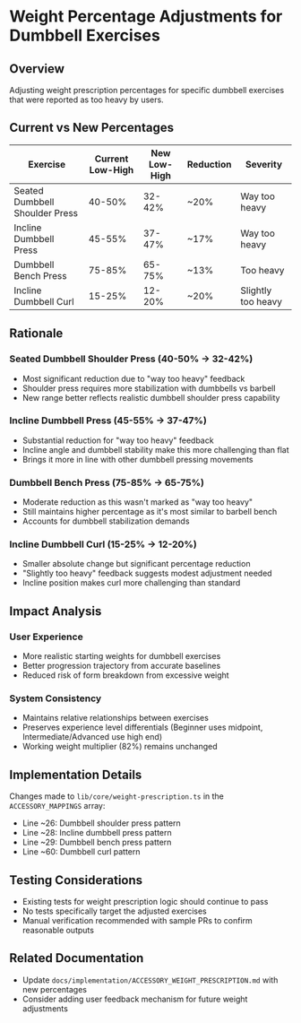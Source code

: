 # Weight Percentage Adjustments for Dumbbell Exercises

## Overview
Adjusting weight prescription percentages for specific dumbbell exercises that were reported as too heavy by users.

## Current vs New Percentages

| Exercise | Current Low-High | New Low-High | Reduction | Severity |
|----------|------------------|--------------|-----------|----------|
| Seated Dumbbell Shoulder Press | 40-50% | 32-42% | ~20% | Way too heavy |
| Incline Dumbbell Press | 45-55% | 37-47% | ~17% | Way too heavy |
| Dumbbell Bench Press | 75-85% | 65-75% | ~13% | Too heavy |
| Incline Dumbbell Curl | 15-25% | 12-20% | ~20% | Slightly too heavy |

## Rationale

### Seated Dumbbell Shoulder Press (40-50% → 32-42%)
- Most significant reduction due to "way too heavy" feedback
- Shoulder press requires more stabilization with dumbbells vs barbell
- New range better reflects realistic dumbbell shoulder press capability

### Incline Dumbbell Press (45-55% → 37-47%)
- Substantial reduction for "way too heavy" feedback
- Incline angle and dumbbell stability make this more challenging than flat
- Brings it more in line with other dumbbell pressing movements

### Dumbbell Bench Press (75-85% → 65-75%)
- Moderate reduction as this wasn't marked as "way too heavy"
- Still maintains higher percentage as it's most similar to barbell bench
- Accounts for dumbbell stabilization demands

### Incline Dumbbell Curl (15-25% → 12-20%)
- Smaller absolute change but significant percentage reduction
- "Slightly too heavy" feedback suggests modest adjustment needed
- Incline position makes curl more challenging than standard

## Impact Analysis

### User Experience
- More realistic starting weights for dumbbell exercises
- Better progression trajectory from accurate baselines
- Reduced risk of form breakdown from excessive weight

### System Consistency
- Maintains relative relationships between exercises
- Preserves experience level differentials (Beginner uses midpoint, Intermediate/Advanced use high end)
- Working weight multiplier (82%) remains unchanged

## Implementation Details

Changes made to `lib/core/weight-prescription.ts` in the `ACCESSORY_MAPPINGS` array:
- Line ~26: Dumbbell shoulder press pattern
- Line ~28: Incline dumbbell press pattern  
- Line ~29: Dumbbell bench press pattern
- Line ~60: Dumbbell curl pattern

## Testing Considerations

- Existing tests for weight prescription logic should continue to pass
- No tests specifically target the adjusted exercises
- Manual verification recommended with sample PRs to confirm reasonable outputs

## Related Documentation

- Update `docs/implementation/ACCESSORY_WEIGHT_PRESCRIPTION.md` with new percentages
- Consider adding user feedback mechanism for future weight adjustments
